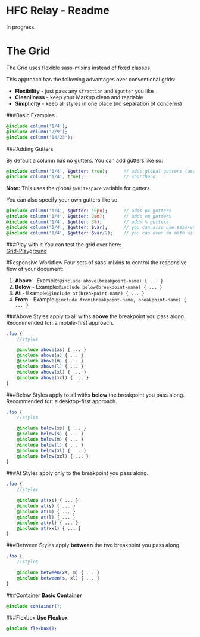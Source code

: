 # HFC Relay - Readme

In progress.


# The Grid
The Grid uses flexible sass-mixins instead of fixed classes.<br>

This approach has the following advantages over conventional grids:<br>

- **Flexibility** - just pass any ```$fraction``` and ```$gutter``` you like
- **Cleanliness** - keep your Markup clean and readable
- **Simplicity** - keep all styles in one place (no separation of concerns)

###Basic Examples

```sass
@include column('1/4');
@include column('2/9');
@include column('14/23');
```

###Adding Gutters

By default a column has no gutters. You can add gutters like so:

```sass
@include column('1/4', $gutter: true); 		// adds global gutters (use: 'true' or 'basic')
@include column('1/4', true); 				// shorthand 
```
**Note:** This uses the global ```$whitespace``` variable for gutters.

You can also specify your own gutters like so:
```sass
@include column('1/4', $gutter: 10px); 		// adds px gutters
@include column('1/4', $gutter: 2em); 		// adds em gutters
@include column('1/4', $gutter: 3%); 		// adds % gutters
@include column('1/4', $gutter: $var); 		// you can also use sass-variables
@include column('1/4', $gutter: $var/2); 	// you can even do math with them
```

###Play with it
You can test the grid over here:<br>
[Grid-Playground](http://codepen.io/NilsDannemann/pen/NGwmqq?editors=110)


#Responsive Workflow
Four sets of sass-mixins to control the responsive flow of your document:

1. **Above** - Example:``` @include above(breakpoint-name) { ... } ```
2. **Below** - Example:``` @include below(breakpoint-name) { ... } ```
3. **At** - Example:``` @include at(breakpoint-name) { ... } ```
4. **From** - Example:``` @include from(breakpoint-name, breakpoint-name) { ... } ```

###Above
Styles apply to all withs **above** the breakpoint you pass along.<br>
Recommended for: a mobile-first approach.
```sass
.foo {
	//styles

	@include above(xs) { ... }
	@include above(s) { ... }
	@include above(m) { ... }
	@include above(l) { ... }
	@include above(xl) { ... }
	@include above(xxl) { ... }
}
```

###Below
Styles apply to all withs **below** the breakpoint you pass along.<br>
Recommended for: a desktop-first approach.
```sass
.foo {
	//styles

	@include below(xs) { ... }
	@include below(s) { ... }
	@include below(m) { ... }
	@include below(l) { ... }
	@include below(xl) { ... }
	@include below(xxl) { ... }
}
```

###At
Styles apply only to the breakpoint you pass along.<br>
```sass
.foo {
	//styles

	@include at(xs) { ... }
	@include at(s) { ... }
	@include at(m) { ... }
	@include at(l) { ... }
	@include at(xl) { ... }
	@include at(xxl) { ... }
}
```

###Between
Styles apply **between** the two breakpoint you pass along.<br>
```sass
.foo {
	//styles

	@include between(xs, m) { ... }
	@include between(s, xl) { ... }
}
```



###Container
**Basic Container**
```sass
@include container();
```

###Flexbox 
**Use Flexbox**
```sass
@include flexbox();
```
